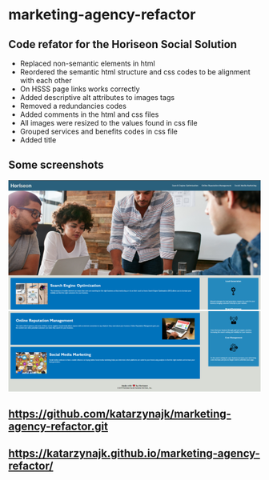 # marketing-agency-refactor

## Code refator for the Horiseon Social Solution

- Replaced non-semantic elements in html
- Reordered the semantic html structure and css codes to be alignment with each other
- On HSSS page links works correctly
- Added descriptive alt attributes to images tags
- Removed a redundancies codes
- Added comments in the html and css files
- All images were resized to the values found in css file
- Grouped services and benefits codes in css file
- Added title

## Some screenshots

![Top of the page](./assets/images/2022-04-08-1.jpg)
![Bottom of the page](./assets/images/2022-04-08-2.jpg)

## https://github.com/katarzynajk/marketing-agency-refactor.git

## https://katarzynajk.github.io/marketing-agency-refactor/
